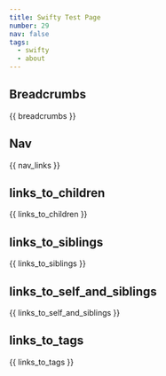 ```yaml
---
title: Swifty Test Page
number: 29
nav: false
tags:
  - swifty
  - about
---
```


## Breadcrumbs

{{ breadcrumbs }}

## Nav

{{ nav_links }}


## links_to_children

{{ links_to_children }}


## links_to_siblings

{{ links_to_siblings }}


## links_to_self_and_siblings

{{ links_to_self_and_siblings }}

## links_to_tags

{{ links_to_tags }}
